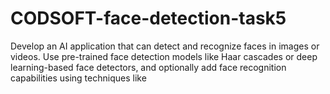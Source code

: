 # CODSOFT-face-detection-task5
Develop an AI application that can detect and recognize faces in images or videos. Use pre-trained face detection models like Haar cascades or deep learning-based face detectors, and optionally add face recognition capabilities using techniques like
